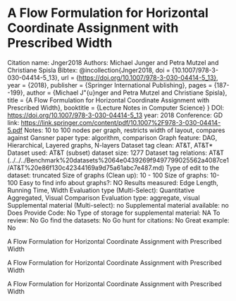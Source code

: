 # A Flow Formulation for Horizontal Coordinate Assignment with Prescribed Width

Citation name: Jnger2018
Authors: Michael Junger and Petra Mutzel and Christiane Spisla
Bibtex: @incollection{Jnger2018,
doi = {10.1007/978-3-030-04414-5_13},
url = {https://doi.org/10.1007/978-3-030-04414-5_13},
year = {2018},
publisher = {Springer International Publishing},
pages = {187--199},
author = {Michael J\"{u}nger and Petra Mutzel and Christiane Spisla},
title = {A Flow Formulation for Horizontal Coordinate Assignment with Prescribed Width},
booktitle = {Lecture Notes in Computer Science}
}
DOI: https://doi.org/10.1007/978-3-030-04414-5_13
year: 2018
Conference: GD
link: https://link.springer.com/content/pdf/10.1007%2F978-3-030-04414-5.pdf
Notes: 10 to 100 nodes per graph, restricts width of layout, compares against Gansner
paper type: algorithm, comparison
Graph feature: DAG, Hierarchical, Layered graphs, N-layers
Dataset tag clean: AT&T, AT&T*
Dataset used: AT&T (subset)
dataset size: 1277
Dataset tag relations: AT&T (../../../Benchmark%20datasets%2064e0439269f9497799025562a4087ce1/AT&T%20e86f130c42344169a9d75a61abc7e487.md)
Type of edit to the dataset: truncated
Size of graphs (Clean up): 10 - 100
Size of graphs: 10-100
Easy to find info about graphs?: NO
Results measured: Edge Length, Running Time, Width
Evaluation type (Multi-Select): Quantitative Aggregated, Visual Comparison
Evaluation type: aggregate, visual
Supplemental material (Multi-select): no
Supplemental material available: no
Does Provide Code: No
Type of storage for supplemental material: NA
To review: No
Go find the datasets: No
Go hunt for citations: No
Great example: No

A Flow Formulation for Horizontal
Coordinate Assignment with Prescribed
Width

A Flow Formulation for Horizontal
Coordinate Assignment with Prescribed
Width

A Flow Formulation for Horizontal
Coordinate Assignment with Prescribed
Width